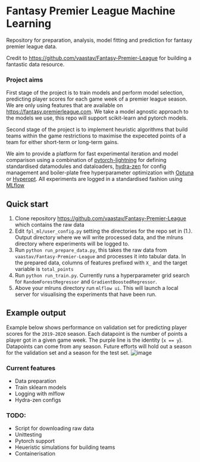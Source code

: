 # Fantasy Premier League Machine Learning
Repository for preparation, analysis, model fitting and prediction for fantasy premier league data.

Credit to https://github.com/vaastav/Fantasy-Premier-League for building a fantastic data resource.

### Project aims
First stage of the project is to train models and perform model selection, predicting player scores for each game week of a premier league season. We are only using features that are available on https://fantasy.premierleague.com. We take a model agnostic approach to the models we use, this repo will support scikit-learn and pytorch models. 

Second stage of the project is to implement heuristic algorithms that build teams within the game restrictions to maximise the expeceted points of a team for either short-term or long-term gains.

We aim to provide a platform for fast experimental iteration and model comparison using a combination of [pytorch-lightning](https://lightning.ai) for defining standardised datamodules and dataloaders, [hydra-zen](https://mit-ll-responsible-ai.github.io/hydra-zen/) for config management and boiler-plate free hyperparameter optimization with [Optuna](https://optuna.org) or [Hyperopt](http://hyperopt.github.io/hyperopt/). All experiments are logged in a standardised fashion using [MLflow](https://mlflow.org)

## Quick start
1. Clone repository https://github.com/vaastav/Fantasy-Premier-League which contains the raw data
2. Edit `fpl_ml/user_config.py` setting the directories for the repo set in (1.). Output directory where we will write processed data, and the mlruns directory where experiments will be logged to.
3. Run `python run_prepare_data.py`, this takes the raw data from `vaastav/Fantasy-Premier-League` and processes it into tabular data. In the prepared data, columns of features prefixed with `X_` and the target variable is `total_points`
4. Run `python run_train.py`. Currently runs a hyperparameter grid search for `RandomForestRegressor` and `GradientBoostedRegressor`.
5. Above your mlruns directory run `mlflow ui`. This will launch a local server for visualising the experiments that have been run.

## Example output

Example below shows performance on validation set for predicting player scores for the `2019-2020` season. Each datapoint is the number of points a player got in a given game week. The purple line is the identity (`x == y`). Datapoints can come from any season. Future efforts will hold out a season for the validation set and a season for the test set. 
![image](https://github.com/behzadk/fpl_ml/assets/15074455/56fddcb2-5b92-499f-80a8-25e6e7190d03)


### Current features
- Data preparation
- Train sklearn models
- Logging with mlflow
- Hydra-zen configs

### TODO:
  - Script for downloading raw data
  - Unittesting
  - Pytorch support
  - Heueristic simulations for building teams
  - Containerisation
